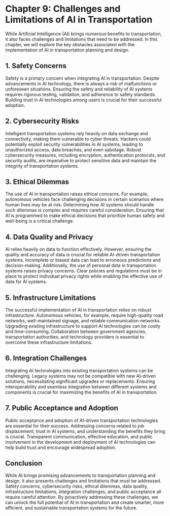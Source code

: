 Chapter 9: Challenges and Limitations of AI in Transportation
=============================================================

While Artificial Intelligence (AI) brings numerous benefits to transportation, it also faces challenges and limitations that need to be addressed. In this chapter, we will explore the key obstacles associated with the implementation of AI in transportation planning and design.

**1. Safety Concerns**
----------------------

Safety is a primary concern when integrating AI in transportation. Despite advancements in AI technology, there is always a risk of malfunctions or unforeseen situations. Ensuring the safety and reliability of AI systems requires rigorous testing, validation, and adherence to safety standards. Building trust in AI technologies among users is crucial for their successful adoption.

**2. Cybersecurity Risks**
--------------------------

Intelligent transportation systems rely heavily on data exchange and connectivity, making them vulnerable to cyber threats. Hackers could potentially exploit security vulnerabilities in AI systems, leading to unauthorized access, data breaches, and even sabotage. Robust cybersecurity measures, including encryption, authentication protocols, and security audits, are imperative to protect sensitive data and maintain the integrity of transportation systems.

**3. Ethical Dilemmas**
-----------------------

The use of AI in transportation raises ethical concerns. For example, autonomous vehicles face challenging decisions in certain scenarios where human lives may be at risk. Determining how AI systems should handle such dilemmas is complex and requires careful consideration. Ensuring that AI is programmed to make ethical decisions that prioritize human safety and well-being is a critical challenge.

**4. Data Quality and Privacy**
-------------------------------

AI relies heavily on data to function effectively. However, ensuring the quality and accuracy of data is crucial for reliable AI-driven transportation systems. Incomplete or biased data can lead to erroneous predictions and decision-making. Additionally, the use of personal data in transportation systems raises privacy concerns. Clear policies and regulations must be in place to protect individual privacy rights while enabling the effective use of data for AI systems.

**5. Infrastructure Limitations**
---------------------------------

The successful implementation of AI in transportation relies on robust infrastructure. Autonomous vehicles, for example, require high-quality road networks, well-maintained signage, and reliable communication networks. Upgrading existing infrastructure to support AI technologies can be costly and time-consuming. Collaboration between government agencies, transportation authorities, and technology providers is essential to overcome these infrastructure limitations.

**6. Integration Challenges**
-----------------------------

Integrating AI technologies into existing transportation systems can be challenging. Legacy systems may not be compatible with new AI-driven solutions, necessitating significant upgrades or replacements. Ensuring interoperability and seamless integration between different systems and components is crucial for maximizing the benefits of AI in transportation.

**7. Public Acceptance and Adoption**
-------------------------------------

Public acceptance and adoption of AI-driven transportation technologies are essential for their success. Addressing concerns related to job displacement, trust in AI systems, and understanding the benefits they bring is crucial. Transparent communication, effective education, and public involvement in the development and deployment of AI technologies can help build trust and encourage widespread adoption.

**Conclusion**
--------------

While AI brings promising advancements to transportation planning and design, it also presents challenges and limitations that must be addressed. Safety concerns, cybersecurity risks, ethical dilemmas, data quality, infrastructure limitations, integration challenges, and public acceptance all require careful attention. By proactively addressing these challenges, we can unlock the full potential of AI in transportation and create smarter, more efficient, and sustainable transportation systems for the future.

